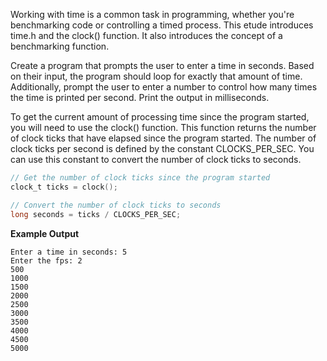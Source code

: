 Working with time is a common task in programming, whether you're benchmarking code or controlling a timed process. This etude introduces time.h and the clock() function. It also introduces the concept of a benchmarking function.

Create a program that prompts the user to enter a time in seconds. Based on their input, the program should loop for exactly that amount of time. Additionally, prompt the user to enter a number to control how many times the time is printed per second. Print the output in milliseconds.

To get the current amount of processing time since the program started, you will need to use the clock() function. This function returns the number of clock ticks that have elapsed since the program started. The number of clock ticks per second is defined by the constant CLOCKS_PER_SEC. You can use this constant to convert the number of clock ticks to seconds.

```C
// Get the number of clock ticks since the program started
clock_t ticks = clock();

// Convert the number of clock ticks to seconds
long seconds = ticks / CLOCKS_PER_SEC;
```

**Example Output**

```
Enter a time in seconds: 5
Enter the fps: 2
500
1000
1500
2000
2500
3000
3500
4000
4500
5000
```